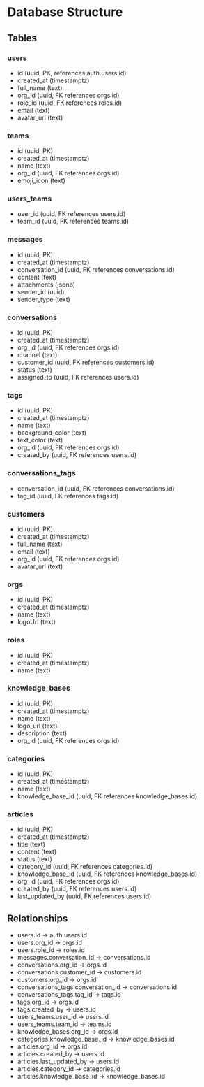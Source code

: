 # Database Structure

## Tables

### users
- id (uuid, PK, references auth.users.id)
- created_at (timestamptz)
- full_name (text)
- org_id (uuid, FK references orgs.id)
- role_id (uuid, FK references roles.id)
- email (text)
- avatar_url (text)

### teams
- id (uuid, PK)
- created_at (timestamptz)
- name (text)
- org_id (uuid, FK references orgs.id)
- emoji_icon (text)

### users_teams
- user_id (uuid, FK references users.id)
- team_id (uuid, FK references teams.id)

### messages
- id (uuid, PK)
- created_at (timestamptz)
- conversation_id (uuid, FK references conversations.id)
- content (text)
- attachments (jsonb)
- sender_id (uuid)
- sender_type (text)

### conversations
- id (uuid, PK)
- created_at (timestamptz)
- org_id (uuid, FK references orgs.id)
- channel (text)
- customer_id (uuid, FK references customers.id)
- status (text)
- assigned_to (uuid, FK references users.id)

### tags
- id (uuid, PK)
- created_at (timestamptz)
- name (text)
- background_color (text)
- text_color (text)
- org_id (uuid, FK references orgs.id)
- created_by (uuid, FK references users.id)

### conversations_tags
- conversation_id (uuid, FK references conversations.id)
- tag_id (uuid, FK references tags.id)

### customers
- id (uuid, PK)
- created_at (timestamptz)
- full_name (text)
- email (text)
- org_id (uuid, FK references orgs.id)
- avatar_url (text)

### orgs
- id (uuid, PK)
- created_at (timestamptz)
- name (text)
- logoUrl (text)

### roles
- id (uuid, PK)
- created_at (timestamptz)
- name (text)

### knowledge_bases
- id (uuid, PK)
- created_at (timestamptz)
- name (text)
- logo_url (text)
- description (text)
- org_id (uuid, FK references orgs.id)

### categories
- id (uuid, PK)
- created_at (timestamptz)
- name (text)
- knowledge_base_id (uuid, FK references knowledge_bases.id)

### articles
- id (uuid, PK)
- created_at (timestamptz)
- title (text)
- content (text)
- status (text)
- category_id (uuid, FK references categories.id)
- knowledge_base_id (uuid, FK references knowledge_bases.id)
- org_id (uuid, FK references orgs.id)
- created_by (uuid, FK references users.id)
- last_updated_by (uuid, FK references users.id)

## Relationships
- users.id -> auth.users.id
- users.org_id -> orgs.id
- users.role_id -> roles.id
- messages.conversation_id -> conversations.id
- conversations.org_id -> orgs.id
- conversations.customer_id -> customers.id
- customers.org_id -> orgs.id
- conversations_tags.conversation_id -> conversations.id
- conversations_tags.tag_id -> tags.id
- tags.org_id -> orgs.id
- tags.created_by -> users.id
- users_teams.user_id -> users.id
- users_teams.team_id -> teams.id
- knowledge_bases.org_id -> orgs.id
- categories.knowledge_base_id -> knowledge_bases.id
- articles.org_id -> orgs.id
- articles.created_by -> users.id
- articles.last_updated_by -> users.id
- articles.category_id -> categories.id
- articles.knowledge_base_id -> knowledge_bases.id